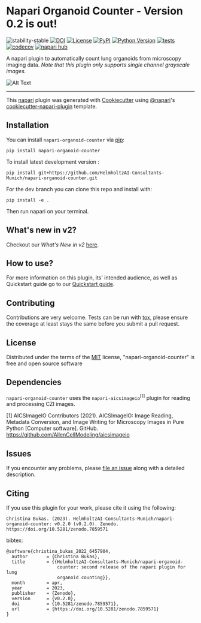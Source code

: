 # Napari Organoid Counter - Version 0.2 is out! 

![stability-stable](https://img.shields.io/badge/stability-stable-green.svg)
[![DOI](https://zenodo.org/badge/476715320.svg)](https://zenodo.org/badge/latestdoi/476715320)
[![License](https://img.shields.io/pypi/l/napari-organoid-counter.svg?color=green)](https://github.com/HelmholtzAI-Consultants-Munich/napari-organoid-counter/raw/main/LICENSE)
[![PyPI](https://img.shields.io/pypi/v/napari-organoid-counter.svg?color=green)](https://pypi.org/project/napari-organoid-counter)
[![Python Version](https://img.shields.io/badge/python-3.8%20%7C%203.9%20%7C%203.10-blue)](https://python.org)
[![tests](https://github.com/HelmholtzAI-Consultants-Munich/napari-organoid-counter/workflows/tests/badge.svg)](https://github.com/HelmholtzAI-Consultants-Munich/napari-organoid-counter/actions)
[![codecov](https://codecov.io/gh/HelmholtzAI-Consultants-Munich/napari-organoid-counter/branch/main/graph/badge.svg)](https://codecov.io/gh/HelmholtzAI-Consultants-Munich/napari-organoid-counter)
[![napari hub](https://img.shields.io/endpoint?url=https://api.napari-hub.org/shields/napari-organoid-counter)](https://napari-hub.org/plugins/napari-organoid-counter)

A napari plugin to automatically count lung organoids from microscopy imaging data. *Note that this plugin only supports single channel grayscale images.*

![Alt Text](https://github.com/HelmholtzAI-Consultants-Munich/napari-organoid-counter/blob/main/readme-content/demo-plugin-v2.gif)

----------------------------------

This [napari] plugin was generated with [Cookiecutter] using [@napari]'s [cookiecutter-napari-plugin] template.


## Installation

You can install `napari-organoid-counter` via [pip]:

    pip install napari-organoid-counter


To install latest development version :

    pip install git+https://github.com/HelmholtzAI-Consultants-Munich/napari-organoid-counter.git
    
    
For the dev branch you can clone this repo and install with:

    pip install -e .  

Then run napari on your terminal.


## What's new in v2?
Checkout our *What's New in v2* [here](https://github.com/HelmholtzAI-Consultants-Munich/napari-organoid-counter/blob/main/.napari/DESCRIPTION.md#whats-new-in-v2).

## How to use?
For more information on this plugin, its' intended audience, as well as Quickstart guide go to our [Quickstart guide](https://github.com/HelmholtzAI-Consultants-Munich/napari-organoid-counter/blob/main/.napari/DESCRIPTION.md#quickstart).

## Contributing

Contributions are very welcome. Tests can be run with [tox], please ensure
the coverage at least stays the same before you submit a pull request.

## License

Distributed under the terms of the [MIT] license,
"napari-organoid-counter" is free and open source software

## Dependencies

```napari-organoid-counter``` uses the ```napari-aicsimageio```<sup>[1]</sup> plugin for reading and processing CZI images.

[1] AICSImageIO Contributors (2021). AICSImageIO: Image Reading, Metadata Conversion, and Image Writing for Microscopy Images in Pure Python [Computer software]. GitHub. https://github.com/AllenCellModeling/aicsimageio

## Issues

If you encounter any problems, please [file an issue] along with a detailed description.

[napari]: https://github.com/napari/napari
[Cookiecutter]: https://github.com/audreyr/cookiecutter
[@napari]: https://github.com/napari
[MIT]: http://opensource.org/licenses/MIT
[BSD-3]: http://opensource.org/licenses/BSD-3-Clause
[GNU GPL v3.0]: http://www.gnu.org/licenses/gpl-3.0.txt
[GNU LGPL v3.0]: http://www.gnu.org/licenses/lgpl-3.0.txt
[Apache Software License 2.0]: http://www.apache.org/licenses/LICENSE-2.0
[Mozilla Public License 2.0]: https://www.mozilla.org/media/MPL/2.0/index.txt
[cookiecutter-napari-plugin]: https://github.com/napari/cookiecutter-napari-plugin

[file an issue]: https://github.com/HelmholtzAI-Consultants-Munich/napari-organoid-counter/issues

[napari]: https://github.com/napari/napari
[tox]: https://tox.readthedocs.io/en/latest/
[pip]: https://pypi.org/project/pip/
[PyPI]: https://pypi.org/

## Citing

If you use this plugin for your work, please cite it using the following:
```
Christina Bukas. (2023). HelmholtzAI-Consultants-Munich/napari-organoid-counter: v0.2.0 (v0.2.0). Zenodo. https://doi.org/10.5281/zenodo.7859571
```
bibtex:
```
@software{christina_bukas_2022_6457904,
  author       = {Christina Bukas},
  title        = {{HelmholtzAI-Consultants-Munich/napari-organoid- 
                   counter: second release of the napari plugin for lung
                   organoid counting}},
  month        = apr,
  year         = 2023,
  publisher    = {Zenodo},
  version      = {v0.2.0},
  doi          = {10.5281/zenodo.7859571},
  url          = {https://doi.org/10.5281/zenodo.7859571}
}
```

